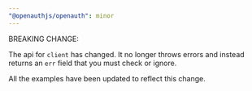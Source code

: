 ```yaml
---
"@openauthjs/openauth": minor
---
```


BREAKING CHANGE:

The api for `client` has changed. It no longer throws errors and instead returns an `err` field that you must check or ignore.

All the examples have been updated to reflect this change.
